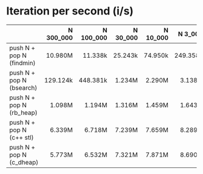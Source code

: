 # Iteration per second (i/s)

|                          |N 300_000|N 100_000|N 30_000|N 10_000| N 3_000| N 1_000|   N 300|   N 100|    N 30|    N 10|
|:-------------------------|--------:|--------:|-------:|-------:|-------:|-------:|-------:|-------:|-------:|-------:|
|push N + pop N (findmin)  |  10.980M|  11.338k| 25.243k| 74.950k|249.358k|731.765k|  2.322M|  4.447M|  6.577M|  8.076M|
|push N + pop N (bsearch)  | 129.124k| 448.381k|  1.234M|  2.290M|  3.138M|  3.609M|  4.250M|  4.968M|  5.958M|  7.059M|
|push N + pop N (rb_heap)  |   1.098M|   1.194M|  1.316M|  1.459M|  1.643M|  1.835M|  2.124M|  2.508M|  3.253M|  4.301M|
|push N + pop N (c++ stl)  |   6.339M|   6.718M|  7.239M|  7.659M|  8.289M|  8.758M|  9.160M|  9.773M| 10.433M| 11.318M|
|push N + pop N (c_dheap)  |   5.773M|   6.532M|  7.321M|  7.871M|  8.690M|  9.394M| 10.432M| 11.267M| 13.059M| 14.037M|
